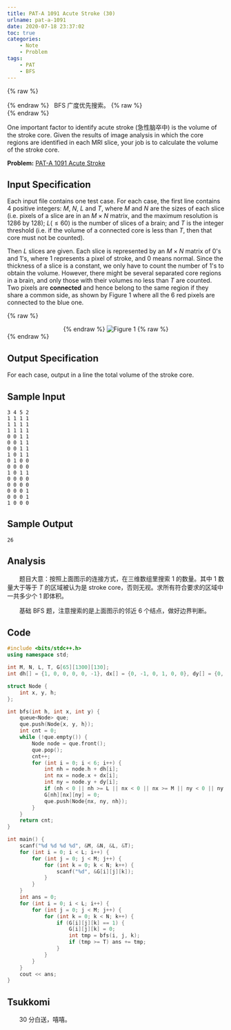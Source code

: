 ```yaml
---
title: PAT-A 1091 Acute Stroke (30)
urlname: pat-a-1091
date: 2020-07-18 23:37:02
toc: true
categories:
    - Note
    - Problem
tags:
    - PAT
    - BFS
---
```


{% raw %}<article class="message is-success"><div class="message-body">{% endraw %}
<span class="icon"><i class="fa fa-check mr-2"></i></span>&nbsp;&nbsp;BFS 广度优先搜索。
{% raw %}</div></article>{% endraw %}

One important factor to identify acute stroke (急性脑卒中) is the volume of the stroke core. Given the results of image analysis in which the core regions are identified in each MRI slice, your job is to calculate the volume of the stroke core.

<!--more-->

**Problem:**&nbsp;[PAT-A 1091 Acute Stroke](https://pintia.cn/problem-sets/994805342720868352/problems/994805375457411072 "PAT-A 1091 Acute Stroke")

## Input Specification

Each input file contains one test case. For each case, the first line contains 4 positive integers: $M$, $N$, $L$ and $T$, where $M$ and $N$ are the sizes of each slice (i.e. pixels of a slice are in an $M×N$ matrix, and the maximum resolution is 1286 by 128); $L(≤60)$ is the number of slices of a brain; and $T$ is the integer threshold (i.e. if the volume of a connected core is less than $T$, then that core must not be counted).

Then $L$ slices are given. Each slice is represented by an $M×N$ matrix of 0's and 1's, where 1 represents a pixel of stroke, and 0 means normal. Since the thickness of a slice is a constant, we only have to count the number of 1's to obtain the volume. However, there might be several separated core regions in a brain, and only those with their volumes no less than $T$ are counted. Two pixels are **connected** and hence belong to the same region if they share a common side, as shown by Figure 1 where all the 6 red pixels are connected to the blue one.

{% raw %}<div align="center">{% endraw %}
![Figure 1](https://cdn.jsdelivr.net/gh/kainzhang/kz-img/blog/20/07/15/f85c00cc-62ce-41ff-8dd0-d1c288d87409.jpg)
{% raw %}</div>{% endraw %}


## Output Specification

For each case, output in a line the total volume of the stroke core.

## Sample Input

```
3 4 5 2
1 1 1 1
1 1 1 1
1 1 1 1
0 0 1 1
0 0 1 1
0 0 1 1
1 0 1 1
0 1 0 0
0 0 0 0
1 0 1 1
0 0 0 0
0 0 0 0
0 0 0 1
0 0 0 1
1 0 0 0
```

## Sample Output

```
26
```

## Analysis

&emsp;&emsp;题目大意：按照上面图示的连接方式，在三维数组里搜索 1 的数量。其中 1 数量大于等于 $T$ 的区域被认为是 stroke core，否则无视。求所有符合要求的区域中一共多少个 1 即体积。

&emsp;&emsp;基础 BFS 题，注意搜索的是上面图示的邻近 6 个结点，做好边界判断。

## Code

``` cpp 
#include <bits/stdc++.h>
using namespace std;

int M, N, L, T, G[65][1300][130];
int dh[] = {1, 0, 0, 0, 0, -1}, dx[] = {0, -1, 0, 1, 0, 0}, dy[] = {0, 0, 1, 0, -1, 0};

struct Node {
    int x, y, h;
};

int bfs(int h, int x, int y) {
    queue<Node> que;
    que.push(Node{x, y, h});
    int cnt = 0;
    while (!que.empty()) {
        Node node = que.front();
        que.pop();
        cnt++;
        for (int i = 0; i < 6; i++) {
            int nh = node.h + dh[i];
            int nx = node.x + dx[i];
            int ny = node.y + dy[i];
            if (nh < 0 || nh >= L || nx < 0 || nx >= M || ny < 0 || ny >= N || G[nh][nx][ny] == 0) continue;
            G[nh][nx][ny] = 0;
            que.push(Node{nx, ny, nh});
        }
    }
    return cnt;
}

int main() {
    scanf("%d %d %d %d", &M, &N, &L, &T);
    for (int i = 0; i < L; i++) {
        for (int j = 0; j < M; j++) {
            for (int k = 0; k < N; k++) {
                scanf("%d", &G[i][j][k]);
            }
        }
    }
    int ans = 0;
    for (int i = 0; i < L; i++) {
        for (int j = 0; j < M; j++) {
            for (int k = 0; k < N; k++) {
                if (G[i][j][k] == 1) {
                    G[i][j][k] = 0;
                    int tmp = bfs(i, j, k);
                    if (tmp >= T) ans += tmp;
                }
            }
        }
    }
    cout << ans;
}
```

## Tsukkomi

&emsp;&emsp;30 分白送，嘻嘻。